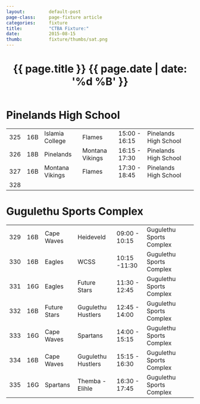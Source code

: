 ```yaml
---
layout: 		default-post
page-class: 	page-fixture article
categories: 	fixture
title:  		"CTBA Fixture:"
date:   		2015-08-15
thumb: 			fixture/thumbs/sat.png
---
```


<header class="post-header">
	<h1>{{ page.title }} {{ page.date | date: '%d %B' }}</h1>
</header>
<h1>Pinelands High School</h1>
<table>
<tr><td>325</td><td>16B</td><td>Islamia College</td><td>Flames</td><td>15:00 - 16:15</td><td>Pinelands High School</td><td>&nbsp;</td></tr>
 <tr class="mvbc"><td>326</td><td>18B</td><td>Pinelands</td><td>Montana Vikings</td><td>16:15 - 17:30</td><td>Pinelands High School</td><td>&nbsp;</td></tr>
 <tr class="mvbc"><td>327</td><td>16B</td><td>Montana Vikings</td><td>Flames</td><td>17:30 - 18:45</td><td>Pinelands High School</td><td>&nbsp;</td></tr>
 <tr><td>328</td><td>&nbsp;</td><td>&nbsp;</td><td>&nbsp;</td><td>&nbsp;</td><td>&nbsp;</td><td>&nbsp;</td></tr>
</table>
<h1>Gugulethu Sports Complex</h1>
<table>
 <tr><td>329</td><td>16B</td><td>Cape Waves</td><td>Heideveld</td><td>09:00 - 10:15</td><td>Gugulethu Sports Complex</td><td>&nbsp;</td></tr>
 <tr><td>330</td><td>16B</td><td>Eagles</td><td>WCSS</td><td>10:15 -11:30</td><td>Gugulethu Sports Complex</td><td>&nbsp;</td></tr>
 <tr><td>331</td><td>16G</td><td>Eagles</td><td>Future Stars</td><td>11:30 - 12:45</td><td>Gugulethu Sports Complex</td><td>&nbsp;</td></tr>
 <tr><td>332</td><td>16B</td><td>Future Stars</td><td>Gugulethu Hustlers</td><td>12:45 - 14:00</td><td>Gugulethu Sports Complex</td><td>&nbsp;</td></tr>
 <tr><td>333</td><td>16G</td><td>Cape Waves</td><td>Spartans</td><td>14:00 - 15:15</td><td>Gugulethu Sports Complex</td><td>&nbsp;</td></tr>
 <tr><td>334</td><td>16B</td><td>Cape Waves</td><td>Gugulethu Hustlers</td><td>15:15 - 16:30</td><td>Gugulethu Sports Complex</td><td>&nbsp;</td></tr>
 <tr><td>335</td><td>16G</td><td>Spartans</td><td>Themba - Elihle</td><td>16:30 - 17:45</td><td>Gugulethu Sports Complex</td><td></td></tr>
</table>